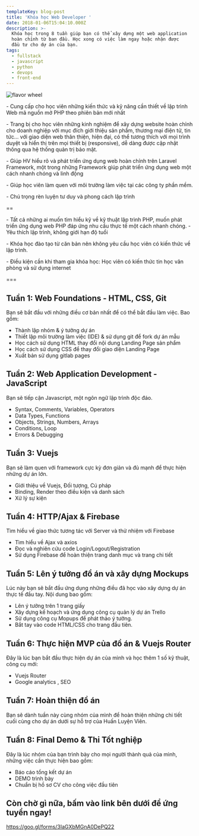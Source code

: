 ```yaml
---
templateKey: blog-post
title: 'Khóa học Web Developer '
date: 2018-01-06T15:04:10.000Z
description: >-
  Khóa học trong 8 tuần giúp bạn có thể xây dựng một web application
  hoàn chỉnh từ ban đầu. Học xong có việc làm ngay hoặc nhận được
  đầu tư cho dự án của bạn. 
tags:
  - fullstack
  - javascript
  - python
  - devops
  - front-end
---
```

![flavor wheel](/img/0_hiclyadnsiyt0odu.jpg)



\- Cung cấp cho học viên những kiến thức và  kỹ năng cần thiết về lập trình Web mã nguồn mở PHP theo phiên bản mới nhất

\-  Trang bị cho học viên những kinh nghiệm để xây dựng website hoàn chỉnh cho doanh nghiệp với mục đích giới thiệu sản phẩm, thương mại điện tử, tin tức… với giao diện web thân thiện, hiện đại, có thể tương thích với mọi trình duyệt và hiển thị trên mọi thiết bị (responsive), dễ dàng được cập nhật thông qua hệ thống quản trị bảo mật.

\- Giúp HV hiểu rõ và phát triển ứng dụng web hoàn chỉnh trên Laravel Framework, một trong những Framework giúp phát triển ứng dụng web một cách nhanh chóng và linh động

\- Giúp học viên làm quen với môi trường làm việc tại các công ty phần mềm.

\- Chú trọng rèn luyện tư duy và phong cách lập trình

\==

\- Tất cả những ai muốn tìm hiểu kỹ về kỹ thuật lập trình PHP, muốn phát triển ứng dụng web PHP đáp ứng nhu cầu thực tế một cách nhanh chóng. - Yêu thích lập trình, không giới hạn độ tuổi

\- Khóa học đào tạo từ căn bản nên không yêu cầu học viên có kiến thức về lập trình.



\- Điều kiện cần khi tham gia khóa học: Học viên có kiến thức tin học văn phòng và sử dụng internet

\===


## Tuần 1: Web Foundations - HTML, CSS, Git

Bạn sẽ bắt đầu với những điều cơ bản nhất để có thể bắt đầu làm việc.  Bao gồm:

* Thành lập nhóm & ý tưởng dự án 
* Thiết lập môi trường làm việc (IDE) & sử dụng git để fork dự án mẫu 
* Học cách sử dụng HTML thay đổi nội dung Landing Page sản phẩm
* Học cách sử dụng CSS để thay đổi giao diện Landing Page
* Xuất bản sử dụng gitlab pages 

## Tuần 2: Web Application Development - JavaScript

Bạn sẽ tiếp cận Javascript, một ngôn ngữ lập trình độc đáo. 

* Syntax, Comments, Variables, Operators 
* Data Types, Functions 
* Objects, Strings, Numbers, Arrays
* Conditions, Loop
* Errors & Debugging

## Tuần 3: Vuejs

Bạn sẽ làm quen với framework cực kỳ đơn giản và đủ mạnh để thực hiện những dự án lớn. 

* Giới thiệu về Vuejs, Đối tượng, Cú pháp
* Binding, Render theo điều kiện và danh sách 
* Xử lý sự kiện 

## Tuần 4: HTTP/Ajax & Firebase

Tìm hiểu về giao thức tương tác với Server và thử nhiệm với Firebase 

* Tìm hiểu về Ajax và axios 
* Đọc và nghiên cứu code Login/Logout/Registration
* Sử dụng Firebase để hoàn thiện trang danh mục và trang chi tiết 

## Tuần 5: Lên ý tưởng đồ án và xây dựng Mockups

Lúc này bạn sẽ bắt đầu ứng dụng những điều đã học vào xây dựng dự án thực tế đầu tay. Nội dung bao gồm:

* Lên ý tưởng trên 1 trang giấy
* Xây dựng kế hoạch và ứng dụng công cụ quản lý dự án Trello 
* Sử dụng công cụ Mopups để phát thảo ý tưởng. 
* Bắt tay vào code HTML/CSS cho trang đầu tiên. 

## Tuần 6: Thực hiện MVP của đồ án & Vuejs Router

Đây là lúc bạn bắt đầu thực hiện dự án của mình và học thêm 1 số kỹ thuật, công  cụ mới:

* Vuejs Router
* Google analytics , SEO 

## Tuần 7: Hoàn thiện đồ án

Bạn sẽ dành tuần này cùng nhóm của mình để hoàn thiện những chi tiết cuối cùng cho dự án dưới sự hỗ trợ của Huấn Luyện Viên. 

## Tuần 8: Final Demo & Thi Tốt nghiệp

Đây là lúc nhóm của bạn trình bày cho mọi người thành quả của mình, những việc cần thực hiện bao gồm:

* Báo cáo tổng kết dự án 
* DEMO trình bày
* Chuẩn bị hồ sơ CV cho công việc đầu tiên 

## Còn chờ gì nữa, bấm vào link bên dưới để ứng tuyển ngay!

<https://goo.gl/forms/3IaGXbMGnA0DePQ22>
